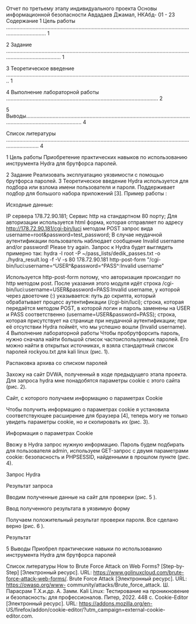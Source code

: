 Отчет по третьему этапу индивидуального проекта
Основы информационной безопасности
Авдадаев Джамал, НКАбд- 01 - 23
Содержание
1 Цель работы ....................................................................................................................................................... 1

2 Задание ................................................................................................................................................................. 1

3 Теоретическое введение .............................................................................................................................. 1

4 Выполнение лабораторной работы ....................................................................................................... 2

5 Выводы.................................................................................................................................................................. 4

Список литературы .................................................................................................................................................. 4

1 Цель работы
Приобретение практических навыков по использованию инструмента Hydra для
брутфорса паролей.

2 Задание
Реализовать эксплуатацию уязвимости с помощью брутфорса паролей.
3 Теоретическое введение
Hydra используется для подбора или взлома имени пользователя и пароля.
Поддерживает подбор для большого набора приложений [3].
Пример работы :

Исходные данные:

IP сервера 178.72.90.181;
Сервис http на стандартном 80 порту;
Для авторизации используется html форма, которая отправляет по адресу
http://178.72.90.181/cgi-bin/luci методом POST запрос вида
username=root&password=test_password;
В случае неудачной аутентификации пользователь наблюдает сообщение Invalid
username and/or password! Please try again.
Запрос к Hydra будет выглядеть примерно так:
hydra -l root -P ~/pass_lists/dedik_passes.txt -o ./hydra_result.log -f -V -s 80
178.72.90.181 http-post-form "/cgi-
bin/luci:username=^USER^&password=^PASS^:Invalid username"

Используется http-post-form потому, что авторизация происходит по http
методом post.
После указания этого модуля идёт строка /cgi-
bin/luci:username=USER&password=PASS:Invalid username, у которой через двоеточие
(:) указывается:
путь до скрипта, который обрабатывает процесс аутентификации (/cgi-bin/luci);
строка, которая передаётся методом POST, в которой логин и пароль заменены
на USER и PASS соответственно (username=USER&password=PASS);
строка, которая присутствует на странице при неудачной аутентификации; при
её отсутствии Hydra поймёт, что мы успешно вошли (Invalid username).
4 Выполнение лабораторной работы
Чтобы пробрутфорсить пароль, нужно сначала найти большой список
частоиспользуемых паролей. Его можно найти в открытых источниках, я взяла
стандартный список паролей rockyou.txt для kali linux (рис. 1).

Распаковка архива со списком паролей

Захожу на сайт DVWA, полученный в ходе предыдущего этапа проекта. Для запроса
hydra мне понадобятся параметры cookie с этого сайта (рис. 2).

Сайт, с которого получаем информацию о параметрах Cookie

Чтобы получить информацию о параметрах cookie я установила соответствующее
расширение для браузера [4], теперь могу не только увидеть параметры cookie, но и
скопировать их (рис. 3).

Информация о параметрах Cookie

Ввожу в Hydra запрос нужную информацию. Пароль будем подбирать для пользователя
admin, используем GET-запрос с двумя параметрами cookie: безопасность и PHPSESSID,
найденными в прошлом пункте (рис. 4).

Запрос Hydra

Результат запроса

Вводим полученные данные на сайт для проверки (рис. 5 ).

Ввод полученного результата в уязвимую форму

Получаем положительный результат проверки пароля. Все сделано верно (рис. 6 ).

Результат

5 Выводы
Приобрел практические навыки по использованию инструмента Hydra для брутфорса
паролей

Список литературы
How to Brute Force Attack on Web Forms? [Step-by-Step] [Электронный ресурс].
URL: https://www.golinuxcloud.com/brute-force-attack-web-forms/.
Brute Force Attack [Электронный ресурс]. URL: https://owasp.org/www-
community/attacks/Brute_force_attack.
Ш. Парасрам Т.Х.и.др. А. Замм. Kali Linux: Тестирование на проникновение и
безопасность: для профессионалов. Питер, 2022. 448 с.
Cookie-Editor [Электронный ресурс]. URL: https://addons.mozilla.org/en-
US/firefox/addon/cookie-editor/?utm_campaign=external-cookie-editor.com.